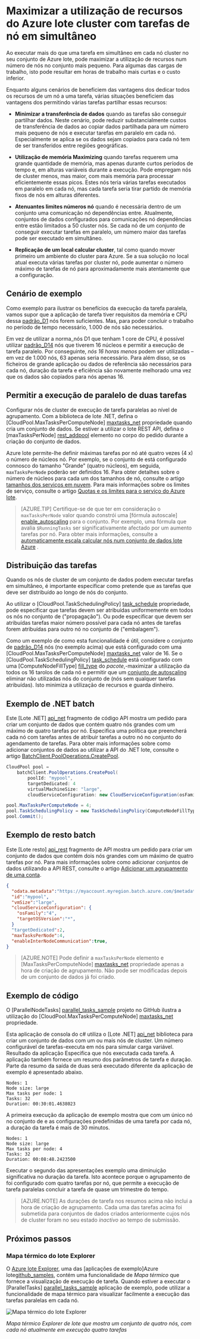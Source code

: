 <properties
    pageTitle="Maximizar a utilização de nó lote com tarefas paralelas | Microsoft Azure"
    description="Aumentar a eficiência e reduzir os custos utilizando menos nós de cluster e começar a trabalhar em simultâneo tarefas em cada nó num conjunto de dados lote Azure"
    services="batch"
    documentationCenter=".net"
    authors="mmacy"
    manager="timlt"
    editor="" />

<tags
    ms.service="batch"
    ms.devlang="multiple"
    ms.topic="article"
    ms.tgt_pltfrm="vm-windows"
    ms.workload="big-compute"
    ms.date="10/25/2016"
    ms.author="marsma" />

# <a name="maximize-azure-batch-compute-resource-usage-with-concurrent-node-tasks"></a>Maximizar a utilização de recursos do Azure lote cluster com tarefas de nó em simultâneo

Ao executar mais do que uma tarefa em simultâneo em cada nó cluster no seu conjunto de Azure lote, pode maximizar a utilização de recursos num número de nós no conjunto mais pequeno. Para algumas das cargas de trabalho, isto pode resultar em horas de trabalho mais curtas e o custo inferior.

Enquanto alguns cenários de beneficiem das vantagens dos dedicar todos os recursos de um nó a uma tarefa, várias situações beneficiem das vantagens dos permitindo várias tarefas partilhar essas recursos:

 - **Minimizar a transferência de dados** quando as tarefas são conseguir partilhar dados. Neste cenário, pode reduzir substancialmente custos de transferência de dados ao copiar dados partilhada para um número mais pequeno de nós e executar tarefas em paralelo em cada nó. Especialmente se aplica se os dados sejam copiados para cada nó tem de ser transferidos entre regiões geográficas.

 - **Utilização de memória Maximizing** quando tarefas requerem uma grande quantidade de memória, mas apenas durante curtos períodos de tempo e, em alturas variáveis durante a execução. Pode empregam nós de cluster menos, mas maior, com mais memória para processar eficientemente essas picos. Estes nós teria várias tarefas executados em paralelo em cada nó, mas cada tarefa seria tirar partido de memória fixos de nós em alturas diferentes.

 - **Atenuantes limites números nó** quando é necessária dentro de um conjunto uma comunicação nó dependências entre. Atualmente, conjuntos de dados configurados para comunicações nó dependências entre estão limitados a 50 cluster nós. Se cada nó de um conjunto de conseguir executar tarefas em paralelo, um número maior das tarefas pode ser executado em simultâneo.

 - **Replicação de um local calcular cluster**, tal como quando mover primeiro um ambiente do cluster para Azure. Se a sua solução no local atual executa várias tarefas por cluster nó, pode aumentar o número máximo de tarefas de nó para aproximadamente mais atentamente que a configuração.

## <a name="example-scenario"></a>Cenário de exemplo

Como exemplo para ilustrar os benefícios da execução da tarefa paralela, vamos supor que a aplicação de tarefa tiver requisitos da memória e CPU dessa [padrão\_D1](../cloud-services/cloud-services-sizes-specs.md#general-purpose-d) nós forem suficientes. Mas, para poder concluir o trabalho no período de tempo necessário, 1.000 de nós são necessários.

Em vez de utilizar a norma\_nós D1 que tenham 1 core de CPU, é possível utilizar [padrão\_D14](../cloud-services/cloud-services-sizes-specs.md#memory-intensive-d) nós que tiverem 16 núcleos e permitir a execução de tarefa paralelo. Por conseguinte, *nós 16 horas menos* podem ser utilizadas – em vez de 1.000 nós, 63 apenas seria necessário. Para além disso, se os ficheiros de grande aplicação ou dados de referência são necessários para cada nó, duração da tarefa e eficiência são novamente melhorado uma vez que os dados são copiados para nós apenas 16.

## <a name="enable-parallel-task-execution"></a>Permitir a execução de paralelo de duas tarefas

Configurar nós de cluster de execução de tarefa paralelas ao nível de agrupamento. Com a biblioteca de lote .NET, defina o [CloudPool.MaxTasksPerComputeNode] [ maxtasks_net] propriedade quando cria um conjunto de dados. Se estiver a utilizar o lote REST API, defina o [maxTasksPerNode] [ rest_addpool] elemento no corpo do pedido durante a criação do conjunto de dados.

Azure lote permite-lhe definir máximas tarefas por nó até quatro vezes (4 x) o número de núcleos nó. Por exemplo, se o conjunto de está configurado connosco do tamanho "Grande" (quatro núcleos), em seguida, `maxTasksPerNode` poderão ser definidos 16. Para obter detalhes sobre o número de núcleos para cada um dos tamanhos de nó, consulte o artigo [tamanhos dos serviços em nuvem](../cloud-services/cloud-services-sizes-specs.md). Para mais informações sobre os limites de serviço, consulte o artigo [Quotas e os limites para o serviço do Azure lote](batch-quota-limit.md).

> [AZURE.TIP] Certifique-se de que ter em consideração o `maxTasksPerNode` valor quando constrói uma [fórmula autoscale] [ enable_autoscaling] para o conjunto. Por exemplo, uma fórmula que avalia `$RunningTasks` ser significativamente afectado por um aumento tarefas por nó. Para obter mais informações, consulte a [automaticamente escala calcular nós num conjunto de dados lote Azure](batch-automatic-scaling.md) .

## <a name="distribution-of-tasks"></a>Distribuição das tarefas

Quando os nós de cluster de um conjunto de dados podem executar tarefas em simultâneo, é importante especificar como pretende que as tarefas que deve ser distribuído ao longo de nós do conjunto.

Ao utilizar o [CloudPool.TaskSchedulingPolicy] [ task_schedule] propriedade, pode especificar que tarefas devem ser atribuídas uniformemente em todos os nós no conjunto de ("propagação"). Ou pode especificar que devem ser atribuídas tarefas maior número possível para cada nó antes de tarefas forem atribuídas para outro nó no conjunto de ("embalagem").

Como um exemplo de como esta funcionalidade é útil, considere o conjunto de [padrão\_D14](../cloud-services/cloud-services-sizes-specs.md#memory-intensive-d) nós (no exemplo acima) que está configurado com uma [CloudPool.MaxTasksPerComputeNode] [ maxtasks_net] valor de 16. Se o [CloudPool.TaskSchedulingPolicy] [ task_schedule] está configurado com uma [ComputeNodeFillType] [ fill_type] do *pacote*,-maximizar a utilização da todos os 16 tarolos de cada nó e permitir que um [conjunto de autoscaling](batch-automatic-scaling.md) eliminar não utilizadas nós do conjunto de (nós sem qualquer tarefas atribuídas). Isto minimiza a utilização de recursos e guarda dinheiro.

## <a name="batch-net-example"></a>Exemplo de .NET batch

Este [Lote .NET] [ api_net] fragmento de código API mostra um pedido para criar um conjunto de dados que contém quatro nós grandes com um máximo de quatro tarefas por nó. Especifica uma política que preencherá cada nó com tarefas antes de atribuir tarefas a outro nó no conjunto do agendamento de tarefas. Para obter mais informações sobre como adicionar conjuntos de dados ao utilizar a API do .NET lote, consulte o artigo [BatchClient.PoolOperations.CreatePool][poolcreate_net].

```csharp
CloudPool pool =
    batchClient.PoolOperations.CreatePool(
        poolId: "mypool",
        targetDedicated: 4
        virtualMachineSize: "large",
        cloudServiceConfiguration: new CloudServiceConfiguration(osFamily: "4"));

pool.MaxTasksPerComputeNode = 4;
pool.TaskSchedulingPolicy = new TaskSchedulingPolicy(ComputeNodeFillType.Pack);
pool.Commit();
```

## <a name="batch-rest-example"></a>Exemplo de resto batch

Este [Lote resto] [ api_rest] fragmento de API mostra um pedido para criar um conjunto de dados que contém dois nós grandes com um máximo de quatro tarefas por nó. Para mais informações sobre como adicionar conjuntos de dados utilizando a API REST, consulte o artigo [Adicionar um agrupamento de uma conta][rest_addpool].

```json
{
  "odata.metadata":"https://myaccount.myregion.batch.azure.com/$metadata#pools/@Element",
  "id":"mypool",
  "vmSize":"large",
  "cloudServiceConfiguration": {
    "osFamily":"4",
    "targetOSVersion":"*",
  }
  "targetDedicated":2,
  "maxTasksPerNode":4,
  "enableInterNodeCommunication":true,
}
```

> [AZURE.NOTE] Pode definir a `maxTasksPerNode` elemento e [MaxTasksPerComputeNode] [ maxtasks_net] propriedade apenas a hora de criação de agrupamento. Não pode ser modificadas depois de um conjunto de dados já foi criado.

## <a name="code-sample"></a>Exemplo de código

O [ParallelNodeTasks] [ parallel_tasks_sample] projeto no GitHub ilustra a utilização do [CloudPool.MaxTasksPerComputeNode] [ maxtasks_net] propriedade.

Esta aplicação de consola do c# utiliza o [Lote .NET] [ api_net] biblioteca para criar um conjunto de dados com um ou mais nós de cluster. Um número configurável de tarefas-executa em nós para simular carga variável. Resultado da aplicação Especifica que nós executada cada tarefa. A aplicação também fornece um resumo dos parâmetros de tarefa e duração. Parte da resumo da saída de duas será executado diferente da aplicação de exemplo é apresentado abaixo.

```
Nodes: 1
Node size: large
Max tasks per node: 1
Tasks: 32
Duration: 00:30:01.4638023
```

A primeira execução da aplicação de exemplo mostra que com um único nó no conjunto de e as configurações predefinidas de uma tarefa por cada nó, a duração da tarefa é mais de 30 minutos.

```
Nodes: 1
Node size: large
Max tasks per node: 4
Tasks: 32
Duration: 00:08:48.2423500
```

Executar o segundo das apresentações exemplo uma diminuição significativa no duração da tarefa. Isto acontece porque o agrupamento de foi configurado com quatro tarefas por nó, que permite a execução de tarefa paralelas concluir a tarefa de quase um trimestre do tempo.

> [AZURE.NOTE] As durações de tarefa nos resumos acima não inclui a hora de criação de agrupamento. Cada uma das tarefas acima foi submetida para conjuntos de dados criados anteriormente cujos nós de cluster foram no seu estado *inactivo* ao tempo de submissão.

## <a name="next-steps"></a>Próximos passos

### <a name="batch-explorer-heat-map"></a>Mapa térmico do lote Explorer

O [Azure lote Explorer][batch_explorer], uma das [aplicações de exemplo]Azure lote[github_samples], contém uma funcionalidade de *Mapa térmico* que fornece a visualização de execução de tarefa. Quando estiver a executar o [ParallelTasks] [ parallel_tasks_sample] aplicação de exemplo, pode utilizar a funcionalidade de mapa térmico para visualizar facilmente a execução das tarefas paralelas em cada nó.

![Mapa térmico do lote Explorer][1]

*Mapa térmico Explorer de lote que mostra um conjunto de quatro nós, com cada nó atualmente em execução quatro tarefas*

[api_net]: http://msdn.microsoft.com/library/azure/mt348682.aspx
[api_rest]: http://msdn.microsoft.com/library/azure/dn820158.aspx
[batch_explorer]: https://github.com/Azure/azure-batch-samples/tree/master/CSharp/BatchExplorer
[cloudpool]: https://msdn.microsoft.com/library/azure/microsoft.azure.batch.cloudpool.aspx
[enable_autoscaling]: https://msdn.microsoft.com/library/azure/dn820173.aspx
[fill_type]: https://msdn.microsoft.com/library/microsoft.azure.batch.common.computenodefilltype.aspx
[github_samples]: https://github.com/Azure/azure-batch-samples
[maxtasks_net]: http://msdn.microsoft.com/library/azure/microsoft.azure.batch.cloudpool.maxtaskspercomputenode.aspx
[rest_addpool]: https://msdn.microsoft.com/library/azure/dn820174.aspx
[parallel_tasks_sample]: https://github.com/Azure/azure-batch-samples/tree/master/CSharp/ArticleProjects/ParallelTasks
[poolcreate_net]: https://msdn.microsoft.com/library/azure/microsoft.azure.batch.pooloperations.createpool.aspx
[task_schedule]: https://msdn.microsoft.com/library/microsoft.azure.batch.cloudpool.taskschedulingpolicy.aspx

[1]: ./media/batch-parallel-node-tasks\heat_map.png
